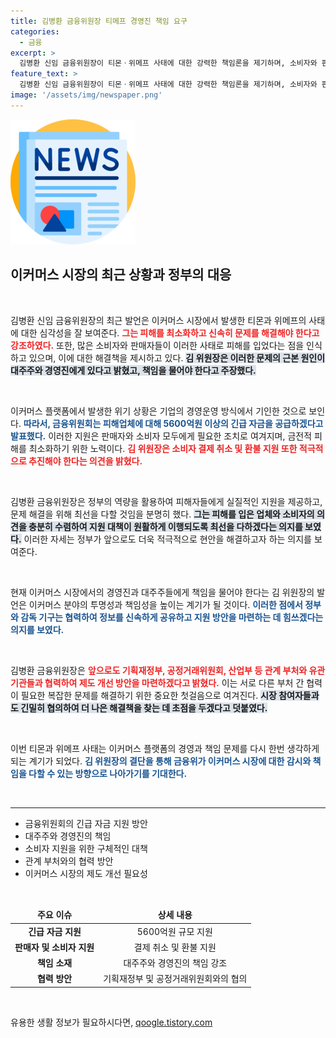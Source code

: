 ```yaml
---
title: 김병환 금융위원장 티메프 경영진 책임 요구
categories:
  - 금융
excerpt: >
  김병환 신임 금융위원장이 티몬ㆍ위메프 사태에 대한 강력한 책임론을 제기하며, 소비자와 판매자 지원을 위한 긴급 자금 공급과 제도 개선을 약속했다. 이커머스 위기 대응의 구체적인 방안을 기대해보자!
feature_text: >
  김병환 신임 금융위원장이 티몬ㆍ위메프 사태에 대한 강력한 책임론을 제기하며, 소비자와 판매자 지원을 위한 긴급 자금 공급과 제도 개선을 약속했다. 이커머스 위기 대응의 구체적인 방안을 기대해보자!
image: '/assets/img/newspaper.png'
---
```


<p><img src="/assets/img/newspaper.png" alt="kimp 속보" /></p>

<h2 data-ke-size="size26">이커머스 시장의 최근 상황과 정부의 대응</h2>

<p data-ke-size="size16">&nbsp;</p>

<p>김병환 신임 금융위원장의 최근 발언은 이커머스 시장에서 발생한 티몬과 위메프의 사태에 대한 심각성을 잘 보여준다. <b><span style="color: #ee2323;">그는 피해를 최소화하고 신속히 문제를 해결해야 한다고 강조하였다.</span></b> 또한, 많은 소비자와 판매자들이 이러한 사태로 피해를 입었다는 점을 인식하고 있으며, 이에 대한 해결책을 제시하고 있다. <b><span style="background-color: #21538527;">김 위원장은 이러한 문제의 근본 원인이 대주주와 경영진에게 있다고 밝혔고, 책임을 물어야 한다고 주장했다.</span></b> </p>

<p data-ke-size="size16">&nbsp;</p>

<p>이커머스 플랫폼에서 발생한 위기 상황은 기업의 경영운영 방식에서 기인한 것으로 보인다. <b><span style="color: #1a5490;">따라서, 금융위원회는 피해업체에 대해 5600억원 이상의 긴급 자금을 공급하겠다고 발표했다.</span></b> 이러한 지원은 판매자와 소비자 모두에게 필요한 조치로 여겨지며, 금전적 피해를 최소화하기 위한 노력이다. <b><span style="color: #ee2323;">김 위원장은 소비자 결제 취소 및 환불 지원 또한 적극적으로 추진해야 한다는 의견을 밝혔다.</span></b></p>

<p data-ke-size="size16">&nbsp;</p>

<p>김병환 금융위원장은 정부의 역량을 활용하여 피해자들에게 실질적인 지원을 제공하고, 문제 해결을 위해 최선을 다할 것임을 분명히 했다. <b><span style="background-color: #21538527;">그는 피해를 입은 업체와 소비자의 의견을 충분히 수렴하여 지원 대책이 원활하게 이행되도록 최선을 다하겠다는 의지를 보였다.</span></b> 이러한 자세는 정부가 앞으로도 더욱 적극적으로 현안을 해결하고자 하는 의지를 보여준다. </p>

<p data-ke-size="size16">&nbsp;</p>

<p>현재 이커머스 시장에서의 경영진과 대주주들에게 책임을 물어야 한다는 김 위원장의 발언은 이커머스 분야의 투명성과 책임성을 높이는 계기가 될 것이다. <b><span style="color: #1a5490;">이러한 점에서 정부와 감독 기구는 협력하여 정보를 신속하게 공유하고 지원 방안을 마련하는 데 힘쓰겠다는 의지를 보였다.</span></b> </p>

<p data-ke-size="size16">&nbsp;</p>

<p>김병환 금융위원장은 <b><span style="color: #ee2323;">앞으로도 기획재정부, 공정거래위원회, 산업부 등 관계 부처와 유관 기관들과 협력하여 제도 개선 방안을 마련하겠다고 밝혔다.</span></b> 이는 서로 다른 부처 간 협력이 필요한 복잡한 문제를 해결하기 위한 중요한 첫걸음으로 여겨진다. <b><span style="background-color: #21538527;">시장 참여자들과도 긴밀히 협의하여 더 나은 해결책을 찾는 데 초점을 두겠다고 덧붙였다.</span></b> </p>

<p data-ke-size="size16">&nbsp;</p>

<p>이번 티몬과 위메프 사태는 이커머스 플랫폼의 경영과 책임 문제를 다시 한번 생각하게 되는 계기가 되었다. <b><span style="color: #1a5490;">김 위원장의 결단을 통해 금융위가 이커머스 시장에 대한 감시와 책임을 다할 수 있는 방향으로 나아가기를 기대한다.</span></b></p>

<p data-ke-size="size16">&nbsp;</p>

<hr>

<ul>
    <li>금융위원회의 긴급 자금 지원 방안</li>
    <li>대주주와 경영진의 책임</li>
    <li>소비자 지원을 위한 구체적인 대책</li>
    <li>관계 부처와의 협력 방안</li>
    <li>이커머스 시장의 제도 개선 필요성</li>
</ul>

<p data-ke-size="size16">&nbsp;</p>

<table>
    <thead>
        <tr>
            <td style="text-align: center; height: 17px;"><b>주요 이슈</b></td>
            <td style="text-align: center; height: 17px;"><b>상세 내용</b></td>
        </tr>
    </thead>
    <tbody>
        <tr>
            <td style="text-align: center; height: 17px;"><b>긴급 자금 지원</b></td>
            <td style="text-align: center; height: 17px;">5600억원 규모 지원</td>
        </tr>
        <tr>
            <td style="text-align: center; height: 17px;"><b>판매자 및 소비자 지원</b></td>
            <td style="text-align: center; height: 17px;">결제 취소 및 환불 지원</td>
        </tr>
        <tr>
            <td style="text-align: center; height: 17px;"><b>책임 소재</b></td>
            <td style="text-align: center; height: 17px;">대주주와 경영진의 책임 강조</td>
        </tr>
        <tr>
            <td style="text-align: center; height: 17px;"><b>협력 방안</b></td>
            <td style="text-align: center; height: 17px;">기획재정부 및 공정거래위원회와의 협의</td>
        </tr>
    </tbody>
</table>

<p data-ke-size="size16">&nbsp;</p>
유용한 생활 정보가 필요하시다면, <a href="https://qoogle.tistory.com" rel="dofollow">qoogle.tistory.com</a>


